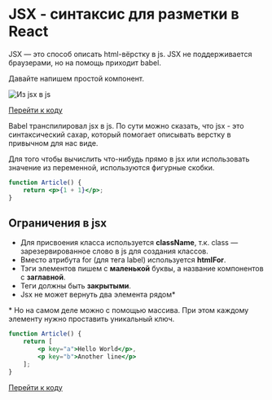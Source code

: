 # JSX - синтаксис для разметки в React

JSX — это способ описать html-вёрстку в js. JSX не поддерживается браузерами, но на помощь приходит babel.

Давайте напишем простой компонент.

![Из jsx в js](/screens/Babel&#32;·&#32;The&#32;compiler&#32;for&#32;next&#32;generation&#32;JavaScript&#32;-&#32;Google&#32;Chrome&#32;2018-12-30&#32;20.37.57.png)

[Перейти к коду](https://babeljs.io/repl#?babili=false&browsers=&build=&builtIns=false&spec=false&loose=false&code_lz=GYVwdgxgLglg9mABAQQE6wgGwKYAoCUA3gFCKKrZQipIA8ADgHwAS2mmciA6nKpgCa0A9EwDcxAL5A&debug=false&forceAllTransforms=false&shippedProposals=false&circleciRepo=&evaluate=false&fileSize=false&timeTravel=false&sourceType=module&lineWrap=true&presets=es2015%2Creact%2Cstage-2&prettier=false&targets=&version=6.26.0&envVersion=1.6.2)

Babel транспилировал jsx в js. По сути можно сказать, что jsx - это синтаксический сахар, который помогает описывать верстку в привычном для нас виде.

Для того чтобы вычислить что-нибудь прямо в jsx или использовать значение из переменной, используются фигурные скобки.

```jsx
function Article() {
    return <p>{1 + 1}</p>;
}
```

## Ограничения в jsx

- Для присвоения класса используется **className**, т.к. class — зарезервированное слово в js для создания классов.
- Вместо атрибута for (для тега label) используется **htmlFor**.
- Тэги элементов пишем с **маленькой** буквы, а название компонентов с **заглавной**.
- Теги должны быть **закрытыми**.
- Jsx не может вернуть два элемента рядом*
  
\* Но на самом деле можно с помощью массива. При этом каждому элементу нужно проставить уникальный ключ.

```jsx
function Article() {
    return [
        <p key="a">Hello World</p>,
        <p key="b">Another line</p>
    ];
}
```

[Перейти к коду](https://babeljs.io/repl#?babili=false&browsers=&build=&builtIns=false&spec=false&loose=false&code_lz=GYVwdgxgLglg9mABAQQE6wgGwKYAoCUiA3gFCLmKrZQipIDaZFzAPAA6IDW2AngLwAiAIYCAfAAlsmTHEQB1OKkwATFgHo2ogDSImzcuy69BAIzHIwcKAAtsqRJhhhs6zXsQBdANwkAvkA&debug=false&forceAllTransforms=false&shippedProposals=false&circleciRepo=&evaluate=false&fileSize=false&timeTravel=false&sourceType=module&lineWrap=true&presets=es2015%2Creact%2Cstage-2&prettier=false&targets=&version=6.26.0&envVersion=1.6.2)